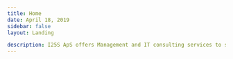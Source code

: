 ```yaml
---
title: Home
date: April 18, 2019
sidebar: false
layout: Landing

description: I25S ApS offers Management and IT consulting services to some of the largest enterprises in Denmark. Our consultants assist with services such as IT Management Consulting, IT Strategy, Systems- and Partner Tendering, GDPR, Enterprise Architecture and Infrastructure and Application Transitions. 
---
```

